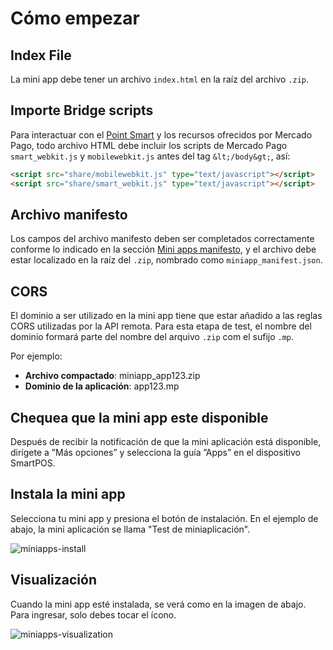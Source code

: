 # Cómo empezar

## Index File

La mini app debe tener un archivo `index.html` en la raíz del archivo `.zip`.

## Importe Bridge scripts

Para interactuar con el [Point Smart](/developers/es/docs/mp-point/integration-configuration/integrate-with-pdv/introduction) y los recursos ofrecidos por Mercado Pago, todo archivo HTML debe incluir los scripts de Mercado Pago `smart_webkit.js` y `mobilewebkit.js` antes del tag `&lt;/body&gt;`, así:

```html
<script src="share/mobilewebkit.js" type="text/javascript"></script>
<script src="share/smart_webkit.js" type="text/javascript"></script>
```

## Archivo manifesto

Los campos del archivo manifesto deben ser completados correctamente conforme lo indicado en la sección [Mini apps manifesto](/developers/es/docs/mini-apps/introduction/manifest), y el archivo debe estar localizado en la raíz del `.zip`, nombrado como `miniapp_manifest.json`.

## CORS

El dominio a ser utilizado en la mini app tiene que estar añadido a las reglas CORS utilizadas por la API remota. Para esta etapa de test, el nombre del dominio formará parte del nombre del arquivo `.zip` com el sufijo `.mp`.

Por ejemplo:

* **Archivo compactado**: miniapp_app123.zip
* **Dominio de la aplicación**: app123.mp

## Chequea que la mini app este disponible

Después de recibir la notificación de que la mini aplicación está disponible, dirígete a ”Más opciones” y selecciona la guía ”Apps” en el dispositivo SmartPOS.

## Instala la mini app

Selecciona tu mini app y presiona el botón de instalación. En el ejemplo de abajo, la mini aplicación se llama "Test de miniaplicación".

![miniapps-install](/mini-apps/miniapps-install-es.png)

## Visualización

Cuando la mini app esté instalada, se verá como en la imagen de abajo. Para ingresar, solo debes tocar el ícono.

![miniapps-visualization](/mini-apps/miniapps-visualization-es.png)